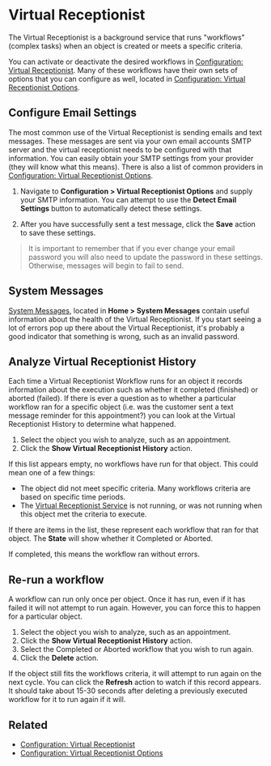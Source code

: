 # Virtual Receptionist

The Virtual Receptionist is a background service that runs "workflows" (complex tasks) when an object is created or meets a specific criteria.

You can activate or deactivate the desired workflows in [Configuration: Virtual Receptionist](../configuration/virtual-receptionist.md). Many of these workflows have their own sets of options that you can configure as well, located in [Configuration: Virtual Receptionist Options](../configuration/virtual-receptionist-options.md).

## Configure Email Settings

The most common use of the Virtual Receptionist is sending emails and text messages. These messages are sent via your own email accounts SMTP server and the virtual receptionist needs to be configured with that information. You can easily obtain your SMTP settings from your provider (they will know what this means). There is also a list of common providers in [Configuration: Virtual Receptionist Options](../configuration/virtual-receptionist-options.md#common-smtp-settings).

1. Navigate to **Configuration > Virtual Receptionist Options** and supply your SMTP information. You can attempt to use the **Detect Email Settings** button to automatically detect these settings.

2. After you have successfully sent a test message, click the **Save** action to save these settings.

> It is important to remember that if you ever change your email password you will also need to update the password in these settings. Otherwise, messages will begin to fail to send.

## System Messages

[System Messages](../reference/system-messages.md), located in **Home > System Messages** contain useful information about the health of the Virtual Receptionist. If you start seeing a lot of errors pop up there about the Virtual Receptionist, it's probably a good indicator that something is wrong, such as an invalid password.

## Analyze Virtual Receptionist History

Each time a Virtual Receptionist Workflow runs for an object it records information about the execution such as whether it completed (finished) or aborted (failed). If there is ever a question as to whether a particular workflow ran for a specific object (i.e. was the customer sent a text message reminder for this appointment?) you can look at the Virtual Receptionist History to determine what happened.

1. Select the object you wish to analyze, such as an appointment.
2. Click the **Show Virtual Receptionist History** action.

If this list appears empty, no workflows have run for that object. This could mean one of a few things:

+ The object did not meet specific criteria. Many workflows criteria are based on specific time periods.
+ The [Virtual Receptionist Service](../server-concepts/virtual-receptionist-service.md) is not running, or was not running when this object met the criteria to execute.

If there are items in the list, these represent each workflow that ran for that object. The **State** will show whether it Completed or Aborted. 

If completed, this means the workflow ran without errors.

## Re-run a workflow

A workflow can run only once per object. Once it has run, even if it has failed it will not attempt to run again. However, you can force this to happen for a particular object.

1. Select the object you wish to analyze, such as an appointment.
2. Click the **Show Virtual Receptionist History** action.
3. Select the Completed or Aborted workflow that you wish to run again.
4. Click the **Delete** action.

If the object still fits the workflows criteria, it will attempt to run again on the next cycle. You can click the **Refresh** action to watch if this record appears. It should take about 15-30 seconds after deleting a previously executed workflow for it to run again if it will.

## Related
- [Configuration: Virtual Receptionist](../configuration/virtual-receptionist.md)
- [Configuration: Virtual Receptionist Options](../configuration/virtual-receptionist-options.md)



